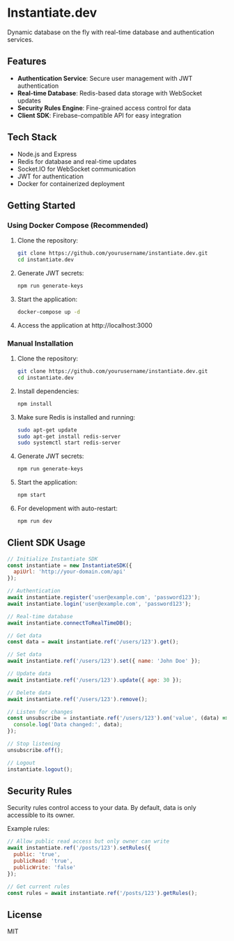 # Instantiate.dev

Dynamic database on the fly with real-time database and authentication services.

## Features

- **Authentication Service**: Secure user management with JWT authentication
- **Real-time Database**: Redis-based data storage with WebSocket updates
- **Security Rules Engine**: Fine-grained access control for data
- **Client SDK**: Firebase-compatible API for easy integration

## Tech Stack

- Node.js and Express
- Redis for database and real-time updates
- Socket.IO for WebSocket communication
- JWT for authentication
- Docker for containerized deployment

## Getting Started

### Using Docker Compose (Recommended)

1. Clone the repository:
   ```bash
   git clone https://github.com/yourusername/instantiate.dev.git
   cd instantiate.dev
   ```

2. Generate JWT secrets:
   ```bash
   npm run generate-keys
   ```

3. Start the application:
   ```bash
   docker-compose up -d
   ```

4. Access the application at http://localhost:3000

### Manual Installation

1. Clone the repository:
   ```bash
   git clone https://github.com/yourusername/instantiate.dev.git
   cd instantiate.dev
   ```

2. Install dependencies:
   ```bash
   npm install
   ```

3. Make sure Redis is installed and running:
   ```bash
   sudo apt-get update
   sudo apt-get install redis-server
   sudo systemctl start redis-server
   ```

4. Generate JWT secrets:
   ```bash
   npm run generate-keys
   ```

5. Start the application:
   ```bash
   npm start
   ```

6. For development with auto-restart:
   ```bash
   npm run dev
   ```

## Client SDK Usage

```javascript
// Initialize Instantiate SDK
const instantiate = new InstantiateSDK({
  apiUrl: 'http://your-domain.com/api'
});

// Authentication
await instantiate.register('user@example.com', 'password123');
await instantiate.login('user@example.com', 'password123');

// Real-time database
await instantiate.connectToRealTimeDB();

// Get data
const data = await instantiate.ref('/users/123').get();

// Set data
await instantiate.ref('/users/123').set({ name: 'John Doe' });

// Update data
await instantiate.ref('/users/123').update({ age: 30 });

// Delete data
await instantiate.ref('/users/123').remove();

// Listen for changes
const unsubscribe = instantiate.ref('/users/123').on('value', (data) => {
  console.log('Data changed:', data);
});

// Stop listening
unsubscribe.off();

// Logout
instantiate.logout();
```

## Security Rules

Security rules control access to your data. By default, data is only accessible to its owner.

Example rules:

```javascript
// Allow public read access but only owner can write
await instantiate.ref('/posts/123').setRules({
  public: 'true',
  publicRead: 'true',
  publicWrite: 'false'
});

// Get current rules
const rules = await instantiate.ref('/posts/123').getRules();
```

## License

MIT
